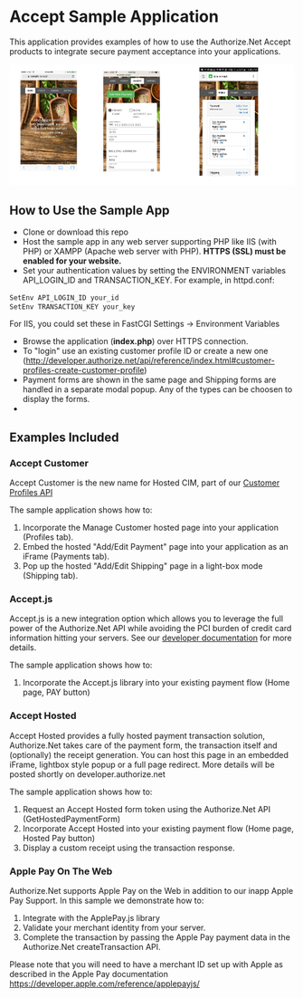 # Accept Sample Application
This application provides examples of how to use the Authorize.Net Accept products to integrate secure payment acceptance into your applications.

![Accept Screenshots](screenshots/AcceptTrioScreenShots.png "Screenshots showing the Accept hosted forms.")

## How to Use the Sample App
+ Clone or download this repo
+ Host the sample app in any web server supporting PHP like IIS (with PHP) or XAMPP (Apache web server with PHP). __HTTPS (SSL) must be enabled for your website.__
+ Set your authentication values by setting the ENVIRONMENT variables API_LOGIN_ID and TRANSACTION_KEY.  For example, in httpd.conf:
````
SetEnv API_LOGIN_ID your_id
SetEnv TRANSACTION_KEY your_key
````
For IIS, you could set these in FastCGI Settings -> Environment Variables

+ Browse the application (**index.php**) over HTTPS connection.
+ To "login" use an existing customer profile ID or create a new one (http://developer.authorize.net/api/reference/index.html#customer-profiles-create-customer-profile)
+ Payment forms are shown in the same page and Shipping forms are handled in a separate  modal popup. Any of the types can be choosen to display the forms.
+ 
  
## Examples Included

### Accept Customer
Accept Customer is the new name for Hosted CIM, part of our [Customer Profiles API](http://developer.authorize.net/api/reference/features/customer_profiles.html)
  
The sample application shows how to:  
1. Incorporate the Manage Customer hosted page into your application (Profiles tab).  
2. Embed the hosted "Add/Edit Payment" page into your application as an iFrame (Payments tab).  
3. Pop up the hosted "Add/Edit Shipping" page in a light-box mode (Shipping tab).  
  
  
### Accept.js
Accept.js is a new integration option which allows you to leverage the full power of the Authorize.Net API while avoiding the PCI burden of credit card information hitting your servers.  See our [developer documentation](http://developer.authorize.net/api/reference/features/acceptjs.html) for more details.  
  
The sample application shows how to:  
1.  Incorporate the Accept.js library into your existing payment flow (Home page, PAY button)

### Accept Hosted
Accept Hosted provides a fully hosted payment transaction solution, Authorize.Net takes care of the payment form, the transaction itself and (optionally) the receipt generation.  You can host this page in an embedded iFrame, lightbox style popup or a full page redirect.  More details will be posted shortly on developer.authorize.net  
  
The sample application shows how to:  
1.  Request an Accept Hosted form token using the Authorize.Net API (GetHostedPaymentForm)
2.  Incorporate Accept Hosted into your existing payment flow (Home page, Hosted Pay button)
3.  Display a custom receipt using the transaction response.

### Apple Pay On The Web
Authorize.Net supports Apple Pay on the Web in addition to our inapp Apple Pay Support.  In this sample we demonstrate how to:
   
1.  Integrate with the ApplePay.js library
2.  Validate your merchant identity from your server.
3.  Complete the transaction by passing the Apple Pay payment data in the Authorize.Net createTransaction API.

Please note that you will need to have a merchant ID set up with Apple as described in the Apple Pay documentation https://developer.apple.com/reference/applepayjs/

